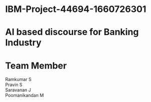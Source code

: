 # IBM-Project-44694-1660726301
# AI based discourse for Banking Industry
# Team Member
Ramkumar S<br/>
Pravin S<br/>
Saravanan J<br/>
Poomanikandan M
